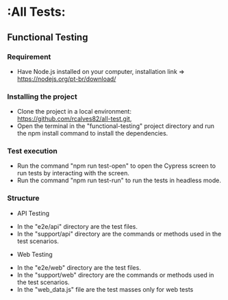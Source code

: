 # :All Tests:

## Functional Testing

### Requirement 
- Have Node.js installed on your computer, installation link => https://nodejs.org/pt-br/download/


### Installing the project
- Clone the project in a local environment: https://github.com/rcalves82/all-test.git,
- Open the terminal in the "functional-testing" project directory and run the npm install command to install the dependencies.

### Test execution
- Run the command "npm run test-open" to open the Cypress screen to run tests by interacting with the screen.
- Run the command "npm run test-run" to run the tests in headless mode.

### Structure

* API Testing
- In the "e2e/api" directory are the test files.
- In the "support/api" directory are the commands or methods used in the test scenarios.

* Web Testing
- In the "e2e/web" directory are the test files.
- In the "support/web" directory are the commands or methods used in the test scenarios.
- In the "web_data.js" file are the test masses only for web tests
